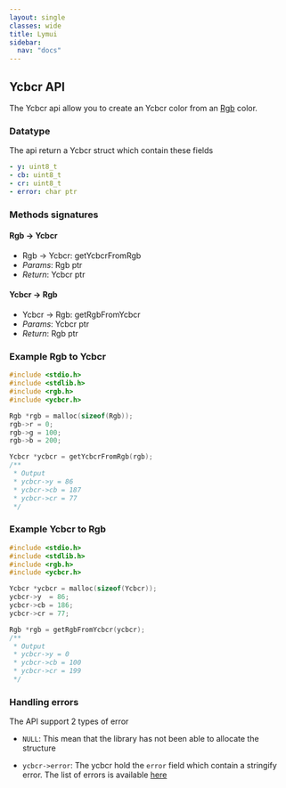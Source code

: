```yaml
---
layout: single
classes: wide
title: Lymui
sidebar:
  nav: "docs"
---
```


## Ycbcr API

The Ycbcr api allow you to create an Ycbcr color from an [Rgb](rgb.md) color.

### Datatype

The api return a Ycbcr struct which contain these fields

```yaml
- y: uint8_t
- cb: uint8_t
- cr: uint8_t
- error: char ptr
```

### Methods signatures

#### Rgb -> Ycbcr

- Rgb -> Ycbcr: getYcbcrFromRgb
- *Params*: Rgb ptr
- *Return*: Ycbcr ptr

#### Ycbcr -> Rgb

- Ycbcr -> Rgb: getRgbFromYcbcr
- *Params*: Ycbcr ptr
- *Return*: Rgb ptr

### Example Rgb to Ycbcr

```c
#include <stdio.h>
#include <stdlib.h>
#include <rgb.h>
#include <ycbcr.h>

Rgb *rgb = malloc(sizeof(Rgb));
rgb->r = 0;
rgb->g = 100;
rgb->b = 200;

Ycbcr *ycbcr = getYcbcrFromRgb(rgb);
/**
 * Output
 * ycbcr->y = 86
 * ycbcr->cb = 187
 * ycbcr->cr = 77
 */
```

### Example Ycbcr to Rgb

```c
#include <stdio.h>
#include <stdlib.h>
#include <rgb.h>
#include <ycbcr.h>

Ycbcr *ycbcr = malloc(sizeof(Ycbcr));
ycbcr->y  = 86;
ycbcr->cb = 186;
ycbcr->cr = 77;

Rgb *rgb = getRgbFromYcbcr(ycbcr);
/**
 * Output
 * ycbcr->y = 0
 * ycbcr->cb = 100
 * ycbcr->cr = 199
 */
```

### Handling errors

The API support 2 types of error

- ```NULL```: This mean that the library has not been able to allocate the structure

- ```ycbcr->error```: The ycbcr hold the ```error``` field which contain a stringify error. The list of errors is available [here](../errors.md)

